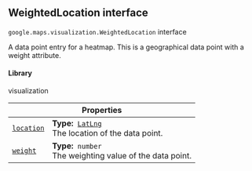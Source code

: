 
<h2 id="WeightedLocation">WeightedLocation interface</h2>
<p>
<code><span itemprop="path">google.maps.visualization</span>.<span itemprop="name">WeightedLocation</span></code>
interface
</p>
<p>A data point entry for a heatmap. This is a geographical data point with a weight attribute.</p>
<h4>Library</h4>
<p>visualization</p>
<div class="devsite-table-wrapper"><table class="properties responsive" summary="interface WeightedLocation - Properties">
<thead>
<tr><th colspan="2">Properties</th>
</tr></thead>
<tbody>
<tr id="WeightedLocation.location">
<td itemprop="property"><code><a class="secret-link" href="#WeightedLocation.location"><span>location</span></a></code></td>
<td><div><strong>Type:</strong>&nbsp; <code><a href="LatLng.md">LatLng</a></code></div>
<div class="desc">The location of the data point.</div></td>
</tr>
<tr id="WeightedLocation.weight">
<td itemprop="property"><code><a class="secret-link" href="#WeightedLocation.weight"><span>weight</span></a></code></td>
<td><div><strong>Type:</strong>&nbsp; <code>number</code></div>
<div class="desc">The weighting value of the data point.</div></td>
</tr>
</tbody>
</table></div>
